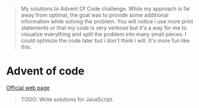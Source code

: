 >
>My solutions to Advent Of Code challenge. While my approach is far away from optimal, the goal was to provide some additional information while solving the problem. You will notice i use more print statements or that my code is very verbose but it's a way for me to visualize everything and split the problem into many small pieces. I could optimize the code later but i don't think i will. It's more fun like this.

# Advent of code

[Official web page](https://adventofcode.com)

>TODO: Write solutions for JavaScript.